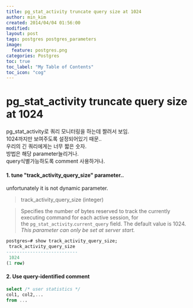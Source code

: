 ```yaml
---
title: pg_stat_activity truncate query size at 1024
author: min_kim
created: 2014/04/04 01:56:00
modified:
layout: post
tags: postgres postgres_parameters
image:
  feature: postgres.png
categories: Postgres
toc: true
toc_label: "My Table of Contents"
toc_icon: "cog"
---
```



# pg_stat_activity truncate query size at 1024

pg_stat_activity로 쿼리 모니터링을 하는데 짤려서 보임.  
1024까지만 보여주도록 설정되어있기 때문..  
우리의 긴 쿼리에게는 너무 짧은 숫자.  
방법은 해당 parameter늘리거나.  
query식별가능하도록 comment 사용하거나.  


#### 1. tune "track_activity_query_size" parameter..
unfortunately it is not dynamic parameter.
> track_activity_query_size (integer)

> Specifies the number of bytes reserved to track the currently executing command for each active session, for the `pg_stat_activity`.`current_query` field. The default value is 1024. _This parameter can only be set at server start._

```sql
postgres=# show track_activity_query_size;  
 track_activity_query_size   
---------------------------  
 1024  
(1 row)  
```
#### 2. Use query-identified comment
```sql
select /* user statistics */  
col1, col2,...  
from ...
```
